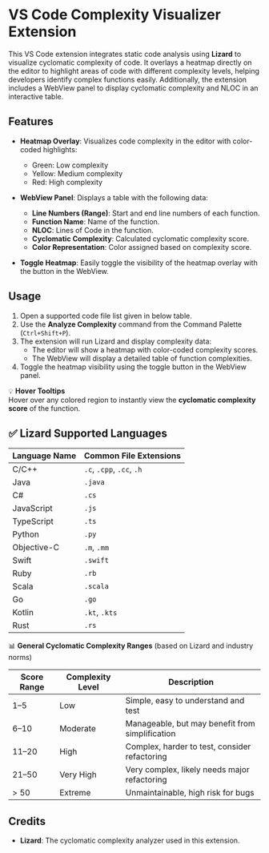 # VS Code Complexity Visualizer Extension

This VS Code extension integrates static code analysis using **Lizard** to visualize cyclomatic complexity of code. It overlays a heatmap directly on the editor to highlight areas of code with different complexity levels, helping developers identify complex functions easily. Additionally, the extension includes a WebView panel to display cyclomatic complexity and NLOC in an interactive table.

## Features

- **Heatmap Overlay**: Visualizes code complexity in the editor with color-coded highlights:
  - Green: Low complexity 
  - Yellow: Medium complexity 
  - Red: High complexity 
  
- **WebView Panel**: Displays a table with the following data:
  - **Line Numbers (Range)**: Start and end line numbers of each function.
  - **Function Name**: Name of the function.
  - **NLOC**: Lines of Code in the function.
  - **Cyclomatic Complexity**: Calculated cyclomatic complexity score.
  - **Color Representation**: Color assigned based on complexity score.

- **Toggle Heatmap**: Easily toggle the visibility of the heatmap overlay with the button in the WebView.

## Usage

1. Open a supported code file list given in below table.
2. Use the **Analyze Complexity** command from the Command Palette (`Ctrl+Shift+P`).
3. The extension will run Lizard and display complexity data:
   - The editor will show a heatmap with color-coded complexity scores.
   - The WebView will display a detailed table of function complexities.
4. Toggle the heatmap visibility using the toggle button in the WebView panel.

💡 **Hover Tooltips**  
  Hover over any colored region to instantly view the **cyclomatic complexity score** of the function.

## ✅ Lizard Supported Languages

| Language Name | Common File Extensions       |
|---------------|------------------------------|
| C/C++         | `.c`, `.cpp`, `.cc`, `.h`    |
| Java          | `.java`                      |
| C#            | `.cs`                        |
| JavaScript    | `.js`                        |
| TypeScript    | `.ts`                        |
| Python        | `.py`                        |
| Objective-C   | `.m`, `.mm`                  |
| Swift         | `.swift`                     |
| Ruby          | `.rb`                        |
| Scala         | `.scala`                     |
| Go            | `.go`                        |
| Kotlin        | `.kt`, `.kts`                |
| Rust          | `.rs`                        |



📊 **General Cyclomatic Complexity Ranges** (based on Lizard and industry norms)

| Score Range | Complexity Level | Description                                            |
|-------------|------------------|--------------------------------------------------------|
| 1–5         | Low              | Simple, easy to understand and test                   |
| 6–10        | Moderate         | Manageable, but may benefit from simplification       |
| 11–20       | High             | Complex, harder to test, consider refactoring         |
| 21–50       | Very High        | Very complex, likely needs major refactoring          |
| > 50        | Extreme          | Unmaintainable, high risk for bugs                    |


## Credits

- **Lizard**: The cyclomatic complexity analyzer used in this extension.
